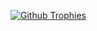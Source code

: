 [![Github Trophies](https://github-profile-trophy.vercel.app/?username=DAXXTEAM&theme=transparent&no-bg=true&margin-w=15&margin-h=10&row=1&column=6&count_private=true)](https://DAXXTEAM.me)
